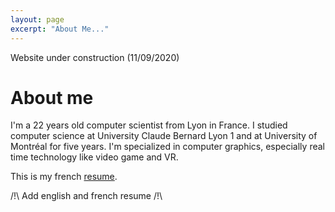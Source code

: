 ```yaml
---
layout: page
excerpt: "About Me..."
---
```


Website under construction (11/09/2020)

# About me

I'm a 22 years old computer scientist from Lyon in France. I studied computer science at University Claude Bernard Lyon 1 and at University of Montréal for five years. I'm specialized in computer graphics, especially real time technology like video game and VR.  
    

This is my french [resume](/RobinDonnay/pdf/CV_Robin_Donnay_FR.pdf).

/!\ Add english and french resume /!\
